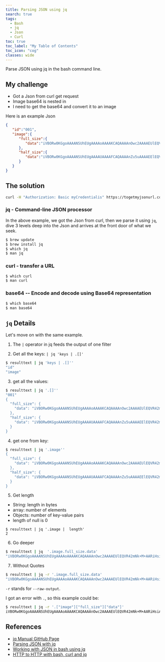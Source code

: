 ```yaml
---
title: Parsing JSON using jq
search: true
tags: 
  - Bash
  - jq
  - Json
  - Curl
toc: true
toc_label: "My Table of Contents"
toc_icon: "cog"
classes: wide
---
```


Parse JSON using jq in the bash command line.

## My challenge

- Got a Json from curl get request
- Image base64 is nested in
- I need to get the base64 and convert it to an image

Here is an example Json
```json
{ 
   "id":"001",
   "image":{ 
      "full_size":{ 
         "data":"iVBORw0KGgoAAAANSUhEUgAAAAoAAAAKCAQAAAAnOwc2AAAAEUlEQVR42mNk+M+AARiHsiAAcCIKAYwFoQ8AAAAASUVORK5CYII="
      },
      "half_size":{ 
         "data":"iVBORw0KGgoAAAANSUhEUgAAAAUAAAAFCAQAAAAnZu5uAAAAEElEQVR42mNk+M8ABYwkMAGbQQUBEvGWBAAAAABJRU5ErkJggg=="
      }
   }
}
```

##  The solution

```bash
curl -H "Authorization: Basic myCredentialis" https://togetmyjsonurl.com/getjson | jq -r '.["image"]["full_size"]["data"]' | base64 --decode > randomfilename.jpg
```

### jq - Command-line JSON processor

In the above example, we got the Json from curl, then we parse it using `jq`, dive 3 levels deep into the Json and arrives at the front door of what we seek.

```bash
$ brew update
$ brew install jq
$ which jq
$ man jq
```

### curl - transfer a URL

```bash
$ which curl
$ man curl
```

### base64 -- Encode and decode using Base64 representation

```bash
$ which base64
$ man base64
```


## `jq` Details

Let's move on with the same example.

1. The `|` operator in jq feeds the output of one filter

2. Get all the keys: `| jq 'keys | .[]'`

```bash
$ resulttext | jq 'keys | .[]''
"id"
"image"
```

3.  get all the values: 

```bash
$ resulttext | jq '.[]''
"001"
{
  "full_size": {
    "data": "iVBORw0KGgoAAAANSUhEUgAAAAoAAAAKCAQAAAAnOwc2AAAAEUlEQVR42mNk+M+AARiHsiAAcCIKAYwFoQ8AAAAASUVORK5CYII="
  },
  "half_size": {
    "data": "iVBORw0KGgoAAAANSUhEUgAAAAUAAAAFCAQAAAAnZu5uAAAAEElEQVR42mNk+M8ABYwkMAGbQQUBEvGWBAAAAABJRU5ErkJggg=="
  }
}
```

4.  get one from key: 

```bash
$ resulttext | jq '.image''
{
  "full_size": {
    "data": "iVBORw0KGgoAAAANSUhEUgAAAAoAAAAKCAQAAAAnOwc2AAAAEUlEQVR42mNk+M+AARiHsiAAcCIKAYwFoQ8AAAAASUVORK5CYII="
  },
  "half_size": {
    "data": "iVBORw0KGgoAAAANSUhEUgAAAAUAAAAFCAQAAAAnZu5uAAAAEElEQVR42mNk+M8ABYwkMAGbQQUBEvGWBAAAAABJRU5ErkJggg=="
  }
}
```

5.  Get length

- String: length in bytes
- array: number of elements
- Objects: number of key-value pairs
- length of null is 0

```
$ resulttext | jq '.image |  length'
2
```

6.  Go deeper

```bash
$ resulttext | jq  '.image.full_size.data'
"iVBORw0KGgoAAAANSUhEUgAAAAoAAAAKCAQAAAAnOwc2AAAAEUlEQVR42mNk+M+AARiHsiAAcCIKAYwFoQ8AAAAASUVORK5CYII="
```

7.  Without Quotes

```bash
$ resulttext | jq -r '.image.full_size.data'
"iVBORw0KGgoAAAANSUhEUgAAAAoAAAAKCAQAAAAnOwc2AAAAEUlEQVR42mNk+M+AARiHsiAAcCIKAYwFoQ8AAAAASUVORK5CYII="
```

`-r` stands for `--raw-output`.

I got an error with `.`, so this example could be:

```bash
$ resulttext | jq -r '.["image"]["full_size"]["data"]'
iVBORw0KGgoAAAANSUhEUgAAAAoAAAAKCAQAAAAnOwc2AAAAEUlEQVR42mNk+M+AARiHsiAAcCIKAYwFoQ8AAAAASUVORK5CYII=
```


## References

- [jq Manual GitHub Page](https://stedolan.github.io/jq/manual/)
- [Parsing JSON with jq](http://www.compciv.org/recipes/cli/jq-for-parsing-json//)
- [Working with JSON in bash using jq](https://cameronnokes.com/blog/working-with-json-in-bash-using-jq/)
- [HTTP to HTTP with bash, curl and jq](https://oncletom.io/2016/pipelining-http/)